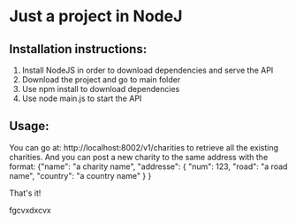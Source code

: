 Just a project in NodeJ
=======================

Installation instructions:
--------------------------

1. Install NodeJS in order to download dependencies and serve the API
2. Download the project and go to main folder
3. Use npm install to download dependencies
4. Use node main.js to start the API

Usage:
------

You can go at: http://localhost:8002/v1/charities to retrieve all the existing charities. And you can post a new charity to the same address with the format:
{"name": "a charity name",
 "addresse": {
    "num": 123,
    "road": "a road name",
    "country": "a country name"
  }
}

That's it!

fgcvxdxcvx
